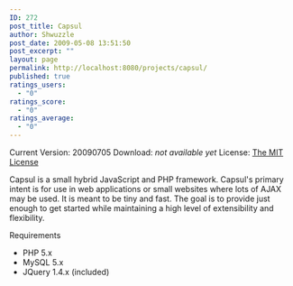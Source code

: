 ```yaml
---
ID: 272
post_title: Capsul
author: Shwuzzle
post_date: 2009-05-08 13:51:50
post_excerpt: ""
layout: page
permalink: http://localhost:8080/projects/capsul/
published: true
ratings_users:
  - "0"
ratings_score:
  - "0"
ratings_average:
  - "0"
---
```

Current Version: 20090705
Download: <em>not available yet</em>
License: <a href="http://www.opensource.org/licenses/mit-license.php">The MIT License</a>

Capsul is a small hybrid JavaScript and PHP framework. Capsul's primary intent is for use in web applications or small websites where lots of AJAX may be used. It is meant to be tiny and fast. The goal is to provide just enough to get started while maintaining a high level of extensibility and flexibility.

Requirements
<ul>
	<li>PHP 5.x</li>
	<li>MySQL 5.x</li>
	<li>JQuery 1.4.x (included)</li>
</ul>